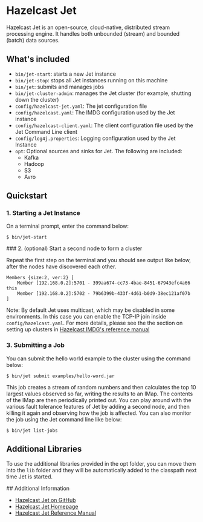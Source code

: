 # Hazelcast Jet 

Hazelcast Jet is an open-source, cloud-native, distributed stream
processing engine. It handles both unbounded (stream) and bounded 
(batch) data sources.

## What's included

* `bin/jet-start`: starts a new Jet instance
* `bin/jet-stop`: stops all Jet instances running on this machine
* `bin/jet`: submits and manages jobs
* `bin/jet-cluster-admin`: manages the Jet cluster (for example, shutting
  down the cluster)
* `config/hazelcast-jet.yaml`: The jet configuration file
* `config/hazelcast.yaml`: The IMDG configuration used by the Jet instance
* `config/hazelcast-client.yaml`: The client configuration file used by the 
  Jet Command Line client
* `config/log4j.properties`: Logging configuration used by the Jet Instance
* `opt`: Optional sources and sinks for Jet. The following are included:
    * Kafka
    * Hadoop
    * S3
    * Avro
   
## Quickstart

### 1. Starting a Jet Instance

On a terminal prompt, enter the command below:

```
$ bin/jet-start
```

### 2. (optional) Start a second node to form a cluster

Repeat the first step on the terminal and you should see output like below,
after the nodes have  discovered each other. 

```
Members {size:2, ver:2} [
	Member [192.168.0.2]:5701 - 399aa674-cc73-4bae-8451-67943efc4a66 this
	Member [192.168.0.2]:5702 - 79b6399b-433f-4d61-b0d9-38ec121af07b
]
```

Note: By default Jet uses multicast, which may be disabled in some
environments. In this case you can enable the TCP-IP join inside 
`config/hazelcast.yaml`. For more details, please see the the section on
setting up clusters in [Hazelcast IMDG's reference
manual](https://docs.hazelcast.org/docs/3.12.3/manual/html-single/index.html#setting-up-clusters)

### 3. Submitting a Job

You can submit the hello world example to the cluster using the command below:

```
$ bin/jet submit examples/hello-word.jar
```

This job creates a stream of random numbers and then calculates the
top 10 largest values observed so far, writing the results to an IMap.
The contents of the IMap are then periodically printed out. 
You can play around with the various fault tolerance features of Jet by
adding a second node, and then killing it again and observing 
how the job is affected. You can also monitor the job using the Jet 
command line like below:

```
$ bin/jet list-jobs
```

## Additional Libraries

To use the additional libraries provided in the opt folder, you can move them
into the `lib` folder and they will be automatically added to the classpath next time
Jet is started.

## Additional Information

* [Hazelcast Jet on GitHub](https://github.com/hazelcast-jet)
* [Hazelcast Jet Homepage](https://jet.hazelcast.org)
* [Hazelcast Jet Reference Manual](https://docs.hazelcast.org/docs/jet/latest/manual/)